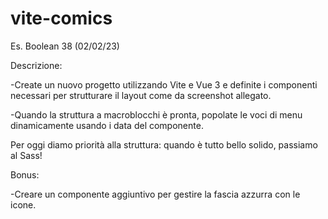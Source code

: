 # vite-comics
Es. Boolean 38 (02/02/23) 

Descrizione:

-Create un nuovo progetto utilizzando Vite e Vue 3 e definite i componenti necessari per strutturare il layout come da screenshot allegato.

-Quando la struttura a macroblocchi è pronta, popolate le voci di menu dinamicamente usando i data del componente.

Per oggi diamo priorità alla struttura: quando è tutto bello solido, passiamo al Sass!

Bonus:

-Creare un componente aggiuntivo per gestire la fascia azzurra con le icone.